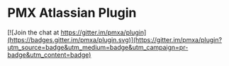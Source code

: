 # PMX Atlassian Plugin

[![Join the chat at https://gitter.im/pmxa/plugin](https://badges.gitter.im/pmxa/plugin.svg)](https://gitter.im/pmxa/plugin?utm_source=badge&utm_medium=badge&utm_campaign=pr-badge&utm_content=badge)
